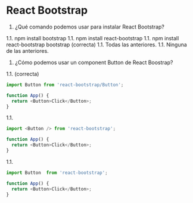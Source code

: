 # React Bootstrap

1. ¿Qué comando podemos usar para instalar React Bootstrap?

  1.1. npm install bootstrap
  1.1. npm install react-bootstrap
  1.1. npm install react-bootstrap bootstrap (correcta)
  1.1. Todas las anteriores.
  1.1. Ninguna de las anteriores.

1. ¿Cómo podemos usar un component Button de React Boostrap?

  1.1. (correcta)
```javascript
import Button from 'react-bootstrap/Button';

function App() {
  return <Button>Click</Button>;
}
```

  1.1.
```javascript
import <Button /> from 'react-bootstrap';

function App() {
  return <Button>Click</Button>;
}
```

  1.1.
```javascript
import Button  from 'react-bootstrap';

function App() {
  return <Button>Click</Button>;
}
```
